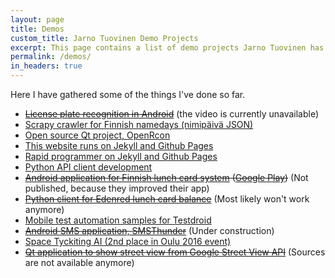 ```yaml
---
layout: page
title: Demos
custom_title: Jarno Tuovinen Demo Projects
excerpt: This page contains a list of demo projects Jarno Tuovinen has created
permalink: /demos/
in_headers: true
---
```


Here I have gathered some of the things I've done so far.

* [~~License plate recognition in Android~~][license-plate] (the video is currently unavailable)
* [Scrapy crawler for Finnish namedays (nimipäivä JSON)][scrapy-crawler]
* [Open source Qt project, OpenRcon][openrcon]
* [This website runs on Jekyll and Github Pages][jarnotuovinen-gh]
* [Rapid programmer on Jekyll and Github Pages][rapidprogrammer-gh]
* [Python API client development][testdroid-api-client]
* ~~[Android application for Finnish lunch card system][edenblue] ([Google Play][edenblue-play])~~  (Not published, because they improved their app)
* ~~[Python client for Edenred lunch card balance][edenblue-python]~~ (Most likely won't work anymore)
* [Mobile test automation samples for Testdroid][testdroid-samples]
* ~~[Android SMS application, SMSThunder][smsthunder]~~ (Under construction)
* [Space Tyckiting AI (2nd place in Oulu 2016 event)][space-tyckiting]
* ~~[Qt application to show street view from Google Street View API][gsvw]~~ (Sources are not available anymore)

[license-plate]: https://youtu.be/dP8wLfsV3kg
[scrapy-crawler]: https://github.com/spedepekka/finnish-namedays
[openrcon]: https://github.com/OpenRcon/OpenRcon
[jarnotuovinen-gh]: https://github.com/spedepekka/spedepekka.github.io
[rapidprogrammer-gh]: https://github.com/spedepekka/rapidprogrammer
[testdroid-api-client]: https://github.com/bitbar/testdroid-api-client-python
[edenblue]: https://github.com/spedepekka/edenblue-android
[edenblue-play]: https://play.google.com/store/apps/details?id=com.rapidprogrammer.edenblue
[edenblue-python]: https://github.com/spedepekka/edenblue-python
[testdroid-samples]: https://github.com/bitbar/testdroid-samples
[smsthunder]: https://github.com/spedepekka/SMSThunder
[space-tyckiting]: https://github.com/spedepekka/space-tyckiting-rk-62-ai
[gsvw]: https://github.com/veijopes/gsvw
